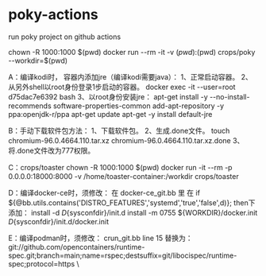 # poky-actions
run poky project on github actions

chown -R 1000:1000 $(pwd)
docker run --rm -it -v $(pwd):$(pwd) crops/poky --workdir=$(pwd)

A：编译kodi时，
      容器内添加jre（编译kodi需要java）：
	1、正常启动容器。
	2、从另外shell以root身份登录1步启动的容器。
   	 docker exec -it --user=root d75dac7e6392 bash 
	3、以root身份安装jre：
    	apt-get install -y --no-install-recommends software-properties-common
    	add-apt-repository -y ppa:openjdk-r/ppa
    	apt-get update
    	apt-get -y install default-jre

B：手动下载软件包方法：
	1、下载软件包。
	2、生成.done文件。
   	touch chromium-96.0.4664.110.tar.xz chromium-96.0.4664.110.tar.xz.done
	3、将.done文件改为777权限。

C：crops/toaster
	chown -R 1000:1000 $(pwd)
	docker run -it --rm -p 0.0.0.0:18000:8000 -v /home/toaster-container:/workdir crops/toaster



D：编译docker-ce时，须修改：
	在 docker-ce_git.bb 里
	在 if ${@bb.utils.contains('DISTRO_FEATURES','systemd','true','false',d)}; then下
	添加：
 		install -d ${D}${sysconfdir}/init.d
		install -m 0755 ${WORKDIR}/docker.init ${D}${sysconfdir}/init.d/docker.init	      


E：编译podman时，须修改：
	crun_git.bb   line 15 替换为：
      	git://github.com/opencontainers/runtime-spec.git;branch=main;name=rspec;destsuffix=git/libocispec/runtime-spec;protocol=https \